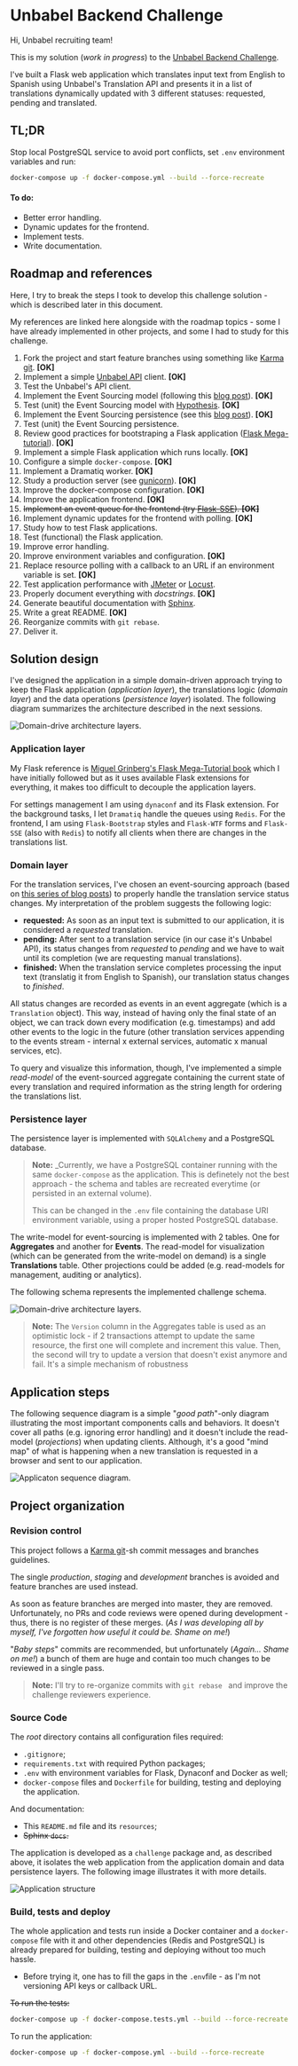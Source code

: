 # Unbabel Backend Challenge

Hi, Unbabel recruiting team!

This is my solution (_work in progress_) to the [Unbabel Backend Challenge](https://github.com/Unbabel/backend-coding-challenge).

I've built a Flask web application which translates input text from English to Spanish using Unbabel's Translation API and presents it in a list of translations dynamically updated with 3 different statuses: requested, pending and translated.

## TL;DR

Stop local PostgreSQL service to avoid port conflicts, set `.env` environment variables and run:

```bash
docker-compose up -f docker-compose.yml --build --force-recreate
```

#### To do:

* Better error handling.
* Dynamic updates for the frontend.
* Implement tests.
* Write documentation.



## Roadmap and references

Here, I try to break the steps I took to develop this challenge solution - which is described later in this document.

My references are linked here alongside with the roadmap topics - some I have already implemented in other projects, and some I had to study for this challenge.

1. Fork the project and start feature branches using something like [Karma git](https://karma-runner.github.io/3.0/dev/git-commit-msg.html). **[OK]**
2. Implement a simple [Unbabel API](https://developers.unbabel.com/) client. **[OK]**
3. Test the Unbabel's API client.
4. Implement the Event Sourcing model (following this [blog post](https://breadcrumbscollector.tech/implementing-event-sourcing-in-python-part-1-aggregates/)). **[OK]**
5. Test (unit) the Event Sourcing model with [Hypothesis](https://hypothesis.readthedocs.io/en/latest/). **[OK]**
6. Implement the Event Sourcing persistence (see this [blog post](https://breadcrumbscollector.tech/implementing-event-sourcing-in-python-part-2-robust-event-store-atop-postgresql/)). **[OK]**
7. Test (unit) the Event Sourcing persistence.
8. Review good practices for bootstraping a Flask application ([Flask Mega-tutorial](https://blog.miguelgrinberg.com/post/the-flask-mega-tutorial-part-i-hello-world)). **[OK]**
9. Implement a simple Flask application which runs locally. **[OK]**
10. Configure a simple `docker-compose`. **[OK]**
11. Implement a Dramatiq worker. **[OK]**
12. Study a production server (see [gunicorn](http://docs.gunicorn.org/en/stable/design.html)). **[OK]**
13. Improve the docker-compose configuration. **[OK]**
14. Improve the application frontend. **[OK]**
15. ~~Implement an event queue for the frontend (try [Flask-SSE](https://flask-sse.readthedocs.io/en/latest/quickstart.html)). **[OK]**~~
16. Implement dynamic updates for the frontend with polling. **[OK]**
17. Study how to test Flask applications.
18. Test (functional) the Flask application.
19. Improve error handling.
20. Improve environment variables and configuration. **[OK]**
21. Replace resource polling with a callback to an URL if an environment variable is set. **[OK]**
22. Test application performance with [JMeter](https://jmeter.apache.org/) or [Locust](http://www.sphinx-doc.org/en/master/).
23. Properly document everything with _docstrings_. **[OK]**
24. Generate beautiful documentation with [Sphinx](http://www.sphinx-doc.org/en/master/).
25. Write a great README. **[OK]**
26. Reorganize commits with `git rebase`.
27. Deliver it.

## Solution design

I've designed the application in a simple domain-driven approach trying to keep the Flask application (_application layer_), the translations logic (_domain layer_) and the data operations (_persistence layer_) isolated. The following diagram summarizes the architecture described in the next sessions.

![Domain-drive architecture layers.](./resources/architecture.png)

### Application layer

My Flask reference is [Miguel Grinberg's Flask Mega-Tutorial book](https://blog.miguelgrinberg.com/post/the-flask-mega-tutorial-part-i-hello-world) which I have initially followed but as it uses available Flask extensions for everything, it makes too difficult to decouple the application layers.

For settings management I am using `dynaconf` and its Flask extension. For the background tasks, I let `Dramatiq` handle the queues using `Redis`. For the frontend, I am using `Flask-Bootstrap` styles and `Flask-WTF` forms and `Flask-SSE` (also with `Redis`) to notify all clients when there are changes in the translations list.

### Domain layer

For the translation services, I've chosen an event-sourcing approach (based on [this series of blog posts](https://breadcrumbscollector.tech/implementing-event-sourcing-in-python-part-1-aggregates/)) to properly handle the translation service status changes. My interpretation of the problem suggests the following logic:

* **requested:** As soon as an input text is submitted to our application, it is considered a _requested_ translation.
* **pending:** After sent to a translation service (in our case it's Unbabel API), its status changes from _requested_ to _pending_ and we have to wait until its completion (we are requesting manual translations).
* **finished:** When the translation service completes processing the input text (translatig it from English to Spanish), our translation status changes to _finished_.

All status changes are recorded as events in an event aggregate (which is a `Translation` object). This way, instead of having only the final state of an object, we can track down every modification (e.g. timestamps) and add other events to the logic in the future (other translation services appending to the events stream - internal x external services, automatic x manual services, etc).

To query and visualize this information, though, I've implemented a simple _read-model_ of the event-sourced aggregate containing the current state of every translation and required information as the string length for ordering the translations list.

### Persistence layer

The persistence layer is implemented with `SQLAlchemy` and a PostgreSQL database.

> **Note:** _Currently, we have a PostgreSQL container running with the same `docker-compose` as the application. This is definetely not the best approach - the schema and tables are recreated everytime (or persisted in an external volume).
> 
> This can be changed in the `.env` file containing the database URI environment variable, using a proper hosted PostgreSQL database.

The write-model for event-sourcing is implemented with 2 tables. One for **Aggregates** and another for **Events**. The read-model for visualization (which can be generated from the write-model on demand) is a single **Translations** table. Other projections could be added (e.g. read-models for management, auditing or analytics).

The following schema represents the implemented challenge schema.

![Domain-drive architecture layers.](./resources/schema.png)

> **Note:** The `Version` column in the Aggregates table is used as an optimistic lock - if 2 transactions attempt to update the same resource, the first one will complete and increment this value. Then, the second will try to update a version that doesn't exist anymore and fail. It's a simple mechanism of robustness

## Application steps

The following sequence diagram is a simple "_good path_"-only diagram illustrating the most important components calls and behaviors. It doesn't cover all paths (e.g. ignoring error handling) and it doesn't include the read-model (_projections_) when updating clients. Although, it's a good "mind map" of what is happening when a new translation is requested in a browser and sent to our application.

![Applicaton sequence diagram.](./resources/sequence.svg)

## Project organization

### Revision control

This project follows a [Karma git](https://karma-runner.github.io/3.0/dev/git-commit-msg.html)-sh commit messages and branches guidelines.

The single _production_, _staging_ and _development_ branches is avoided and feature branches are used instead.

As soon as feature branches are merged into master, they are removed. Unfortunately, no PRs and code reviews were opened during development - thus, there is no register of these merges. (_As I was developing all by myself, I've forgotten how useful it could be. Shame on me!_)

"_Baby steps_" commits are recommended, but unfortunately (_Again... Shame on me!_) a bunch of them are huge and contain too much changes to be reviewed in a single pass.

> **Note:** I'll try to re-organize commits with `git rebase ` and improve the challenge reviewers experience.

### Source Code

The _root_ directory contains all configuration files required:

* `.gitignore`;
* `requirements.txt` with required Python packages;
* `.env` with environment variables for Flask, Dynaconf and Docker as well;
* `docker-compose` files  and `Dockerfile` for building, testing and deploying the application.

And documentation:

* This `README.md` file and its `resources`;
* ~~Sphinx `docs`.~~

The application is developed as a `challenge` package and, as described above, it isolates the web application from the application domain and data persistence layers. The following image illustrates it with more details.

![Application structure](./resources/structure.png)

### Build, tests and deploy

The whole application and tests run inside a Docker container and a `docker-compose` file with it and other dependencies (Redis and PostgreSQL) is already prepared for building, testing and deploying without too much hassle.

* Before trying it, one has to fill the gaps in the `.env`file - as I'm not versioning API keys or callback URL.

~~To run the tests:~~

```bash
docker-compose up -f docker-compose.tests.yml --build --force-recreate
```

To run the application:

```bash
docker-compose up -f docker-compose.yml --build --force-recreate
```